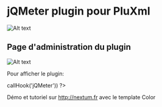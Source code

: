 jQMeter plugin pour PluXml
=========

![Alt text](http://nextum.fr/jqmeter.png)


Page d'administration du plugin
--------------

![Alt text](http://nextum.fr/jqmeter_admin.png)


Pour afficher le plugin:

<?php eval($plxShow->callHook('jQMeter')) ?> 

Démo et tutoriel sur http://nextum.fr  avec le template Color



